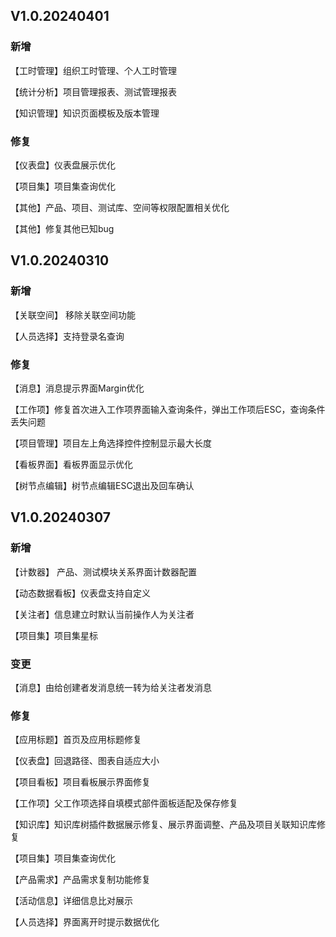 ## V1.0.20240401

### 新增

【工时管理】组织工时管理、个人工时管理

【统计分析】项目管理报表、测试管理报表

【知识管理】知识页面模板及版本管理

### 修复

【仪表盘】仪表盘展示优化

【项目集】项目集查询优化

【其他】产品、项目、测试库、空间等权限配置相关优化

【其他】修复其他已知bug

## V1.0.20240310

### 新增

【关联空间】 移除关联空间功能

【人员选择】支持登录名查询

### 修复

【消息】消息提示界面Margin优化

【工作项】修复首次进入工作项界面输入查询条件，弹出工作项后ESC，查询条件丢失问题

【项目管理】项目左上角选择控件控制显示最大长度

【看板界面】看板界面显示优化

【树节点编辑】树节点编辑ESC退出及回车确认

## V1.0.20240307

### 新增

【计数器】 产品、测试模块关系界面计数器配置

【动态数据看板】仪表盘支持自定义

【关注者】信息建立时默认当前操作人为关注者

【项目集】项目集星标

### 变更

【消息】由给创建者发消息统一转为给关注者发消息

### 修复

【应用标题】首页及应用标题修复

【仪表盘】回退路径、图表自适应大小

【项目看板】项目看板展示界面修复

【工作项】父工作项选择自填模式部件面板适配及保存修复

【知识库】知识库树插件数据展示修复、展示界面调整、产品及项目关联知识库修复

【项目集】项目集查询优化

【产品需求】产品需求复制功能修复

【活动信息】详细信息比对展示

【人员选择】界面离开时提示数据优化